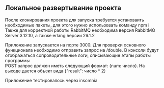 ## Локальное развертывание проекта
После клонирования проекта для запуска требуется установаить необходимые пакеты, для этого нужно использовать команду npm i  
Также для корректной работы RabbitMQ необходима версия RabbitMQ Server 3.12.10, а также erlang версии 26.1.2  

Приложение запускается на порте 3000. Для проверки основного функционала необходимо отправить запрос на /double. В консоли будут отображаться сопроводительные логи, описывающие этапы работы программы  
POST запрос должен иметь следующий формат: {num: число}. На выходе дается объект вида {"result": число * 2}  

Приложение тестировалось через insomnia
